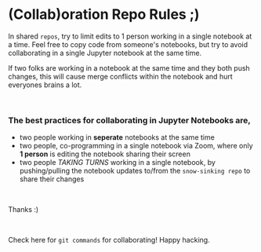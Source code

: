 # (Collab)oration Repo Rules ;)

In shared `repos`, try to limit edits to 1 person working in a single notebook at a time. 
Feel free to copy code from someone's notebooks, but try to avoid collaborating in a single Jupyter notebook at the same time. 

If two folks are working in a notebook at the same time and they both push changes, this will cause merge conflicts within the notebook and hurt everyones brains a lot. 

<br />

### The best practices for collaborating in Jupyter Notebooks are, 
- two people working in **seperate** notebooks at the same time
- two people, co-programming in a single notebook via Zoom, where only **1 person** is editing the notebook sharing their screen
- two people *TAKING TURNS* working in a single notebook, by pushing/pulling the notebook updates to/from the `snow-sinking repo` to share their changes

<br />

Thanks :) 

<br />

Check here for `git commands` for collaborating! Happy hacking. 
